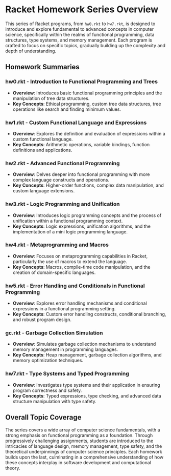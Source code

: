 # Racket Homework Series Overview

This series of Racket programs, from `hw0.rkt` to `hw7.rkt`, is designed to introduce and explore fundamental to advanced concepts in computer science, specifically within the realms of functional programming, data structures, type systems, and memory management. Each program is crafted to focus on specific topics, gradually building up the complexity and depth of understanding.

## Homework Summaries

### hw0.rkt - Introduction to Functional Programming and Trees
- **Overview**: Introduces basic functional programming principles and the manipulation of tree data structures.
- **Key Concepts**: Ethical programming, custom tree data structures, tree operations like search and finding minimum values.

### hw1.rkt - Custom Functional Language and Expressions
- **Overview**: Explores the definition and evaluation of expressions within a custom functional language.
- **Key Concepts**: Arithmetic operations, variable bindings, function definitions and applications.

### hw2.rkt - Advanced Functional Programming
- **Overview**: Delves deeper into functional programming with more complex language constructs and operations.
- **Key Concepts**: Higher-order functions, complex data manipulation, and custom language extensions.

### hw3.rkt - Logic Programming and Unification
- **Overview**: Introduces logic programming concepts and the process of unification within a functional programming context.
- **Key Concepts**: Logic expressions, unification algorithms, and the implementation of a mini logic programming language.

### hw4.rkt - Metaprogramming and Macros
- **Overview**: Focuses on metaprogramming capabilities in Racket, particularly the use of macros to extend the language.
- **Key Concepts**: Macros, compile-time code manipulation, and the creation of domain-specific languages.

### hw5.rkt - Error Handling and Conditionals in Functional Programming
- **Overview**: Explores error handling mechanisms and conditional expressions in a functional programming setting.
- **Key Concepts**: Custom error handling constructs, conditional branching, and robust program design.

### gc.rkt - Garbage Collection Simulation
- **Overview**: Simulates garbage collection mechanisms to understand memory management in programming languages.
- **Key Concepts**: Heap management, garbage collection algorithms, and memory optimization techniques.

### hw7.rkt - Type Systems and Typed Programming
- **Overview**: Investigates type systems and their application in ensuring program correctness and safety.
- **Key Concepts**: Typed expressions, type checking, and advanced data structure manipulation with type safety.

## Overall Topic Coverage
The series covers a wide array of computer science fundamentals, with a strong emphasis on functional programming as a foundation. Through progressively challenging assignments, students are introduced to the intricacies of language design, memory management, type safety, and the theoretical underpinnings of computer science principles. Each homework builds upon the last, culminating in a comprehensive understanding of how these concepts interplay in software development and computational theory.
